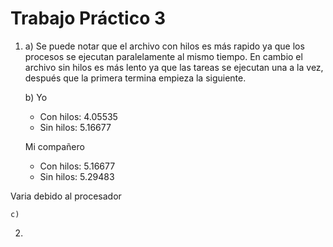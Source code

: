 # Trabajo Práctico 3

1. 
    a) Se puede notar que el archivo con hilos es más rapido ya que los procesos se ejecutan paralelamente al mismo tiempo. En cambio el archivo sin hilos es más lento ya que las tareas se ejecutan una a la vez, después que la primera termina empieza la siguiente.

    b)
    Yo
    - Con hilos: 4.05535
    - Sin hilos: 5.16677

    Mi compañero
    - Con hilos: 5.16677
    - Sin hilos: 5.29483

  Varia debido al procesador

    c) 

2. 
  
